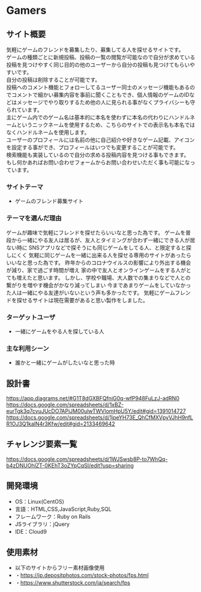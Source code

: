 # Gamers

## サイト概要
気軽にゲームのフレンドを募集したり、募集してる人を探せるサイトです。  
ゲームの種類ごとに新規投稿、投稿の一覧の閲覧が可能なので自分が求めている投稿を見つけやすく同じ目的の他のユーザーから自分の投稿も見つけてもらいやすいです。  
自分の投稿は削除することが可能です。  
投稿へのコメント機能とフォローしてるユーザー同士のメッセージ機能もあるのでコメントで細かい募集内容を事前に聞くこともでき、個人情報のゲームのIDなどはメッセージでやり取りするため他の人に見られる事がなくプライバシーも守られています。  
主にゲーム内でのゲーム名は基本的に本名を使わずに本名の代わりにハンドルネームというニックネームを使用するため、こちらのサイトでの表示名も本名ではなくハンドルネームを使用します。  
ユーザーのプロフィールには名前の他に自己紹介や好きなゲーム記載、アイコンを設定する事ができ、プロフィールはいつでも変更することが可能です。  
検索機能も実装しているので自分の求める投稿内容を見つける事もできます。  
もし何かあればお問い合わせフォームからお問い合わせいただく事も可能になっています。  

### サイトテーマ
- ゲームのフレンド募集サイト

### テーマを選んだ理由
ゲームが趣味で気軽にフレンドを探せたらいいなと思った為です。
ゲームを普段から一緒にやる友人は居るが、友人とタイミングが合わず一緒にできる人が居ない時に
SNSアプリなどで探そうにも同じゲームをしてる人、と限定すると探しにくく
気軽に同じゲームを一緒に出来る人を探せる専用のサイトがあったらいいなと思った為です。
昨年からのコロナウイルスの影響により外出する機会が減り、家で過ごす時間が増え
家の中で友人とオンラインゲームをする人がとても増えたと思います。
しかし、学校や職場、大人数での集まりなどで人との繋がりを増やす機会がかなり減ってしまい
今まであまりゲームをしていなかった人は一緒にやる友達がいないという声も多かったです。
気軽にゲームフレンドを探せるサイトは現在需要があると思い製作をしました。

### ターゲットユーザ
- 一緒にゲームをやる人を探している人

### 主な利用シーン
- 誰かと一緒にゲームがしたいなと思った時

## 設計書
https://app.diagrams.net/#G1T8dGXBFQfniG0q-wfP948FuLzJ-adRN0
https://docs.google.com/spreadsheets/d/1xBZ-eurTgk3q7cvuJUcDO7APiJM00ulwTWVlomHpU5Y/edit#gid=1391014727
https://docs.google.com/spreadsheets/d/1jpeYH73E_QhCfMXVpyVJhH9nfLR1OJ3Q1kalN4r3Kfw/edit#gid=2133469642

## チャレンジ要素一覧
https://docs.google.com/spreadsheets/d/1WJSwsb8P-to7WhQq-b4zDNUOhlZT-0KEhT3oZYpCqSI/edit?usp=sharing

## 開発環境
- OS：Linux(CentOS)
- 言語：HTML,CSS,JavaScript,Ruby,SQL
- フレームワーク：Ruby on Rails
- JSライブラリ：jQuery
- IDE：Cloud9

## 使用素材
- 以下のサイトからフリー素材画像使用
- ・https://jp.depositphotos.com/stock-photos/fps.html
- ・https://www.shutterstock.com/ja/search/fps